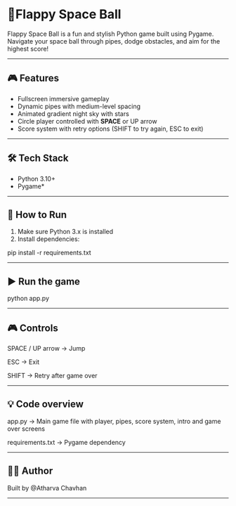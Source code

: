# 🚀Flappy Space Ball

Flappy Space Ball is a fun and stylish Python game built using Pygame.  
Navigate your space ball through pipes, dodge obstacles, and aim for the highest score!  

----------------------------------------------------------------

## 🎮 Features

- Fullscreen immersive gameplay  
- Dynamic pipes with medium-level spacing  
- Animated gradient night sky with stars  
- Circle player controlled with **SPACE** or UP arrow  
- Score system with retry options (SHIFT to try again, ESC to exit)  

----------------------------------------------------------------

## 🛠️ Tech Stack

- Python 3.10+ 
- Pygame*  

----------------------------------------------------------------

## 📝 How to Run

1. Make sure Python 3.x is installed  
2. Install dependencies: 
 
pip install -r requirements.txt

----------------------------------------------------------------

## ▶️ Run the game

python app.py

----------------------------------------------------------------

## 🎮 Controls

SPACE / UP arrow → Jump

ESC → Exit

SHIFT → Retry after game over

----------------------------------------------------------------

## 💡 Code overview
app.py → Main game file with player, pipes, score system, intro and game over screens

requirements.txt → Pygame dependency

----------------------------------------------------------------

## 👨‍💻 Author
Built by @Atharva Chavhan

----------------------------------------------------------------

